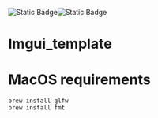 ![Static Badge](https://img.shields.io/badge/Platform-Apple_silicon-blue)![Static Badge](https://img.shields.io/badge/Platform-Ubuntu_x64-orange)


# Imgui_template



# MacOS requirements

```shell
brew install glfw
brew install fmt
```

